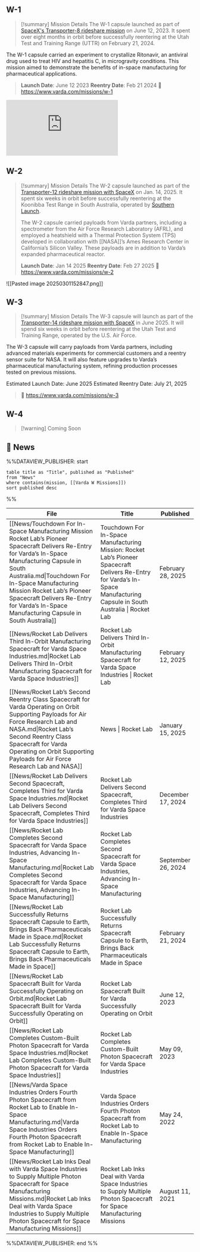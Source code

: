 ## W-1

>[!summary] Mission Details
>The W-1 capsule launched as part of [SpaceX's Transporter-8 rideshare mission](https://spacenews.com/spacex-launches-eighth-dedicated-smallsat-rideshare-mission/) on June 12, 2023. It spent over eight months in orbit before successfully reentering at the Utah Test and Training Range (UTTR) on February 21, 2024. 
>
The W-1 capsule carried an experiment to crystallize Ritonavir, an antiviral drug used to treat HIV and hepatitis C, in microgravity conditions. This mission aimed to demonstrate the benefits of in-space manufacturing for pharmaceutical applications. 
>
>**Launch Date**: June 12 2023
>**Reentry Date**: Feb 21 2024
>🔗 https://www.varda.com/missions/w-1

<div class="responsive-video">
<iframe src="https://www.youtube.com/embed/qw4DseiPu7E" title="Varda Capsule Reentry - Five Minutes from LEO to Earth" frameborder="0" allow="accelerometer; autoplay; clipboard-write; encrypted-media; gyroscope; picture-in-picture; web-share" referrerpolicy="strict-origin-when-cross-origin" allowfullscreen></iframe>
</div>

## W-2

>[!summary] Mission Details
>The W-2 capsule launched as part of the [Transporter-12 rideshare mission with SpaceX](https://spacenews.com/spacex-launches-131-payloads-on-transporter-12-rideshare-mission/) on Jan. 14, 2025. It spent six weeks in orbit before successfully reentering at the Koonibba Test Range in South Australia, operated by [Southern Launch](https://www.southernlaunch.space/).
>
>The W-2 capsule carried payloads from Varda partners, including a spectrometer from the Air Force Research Laboratory (AFRL), and employed a heatshield with a Thermal Protection System (TPS) developed in collaboration with [[NASA]]’s Ames Research Center in California’s Silicon Valley. These payloads are in addition to Varda’s expanded pharmaceutical reactor. 
>
>**Launch Date**: Jan 14 2025
>**Reentry Date**: Feb 27 2025
>🔗 https://www.varda.com/missions/w-2

![[Pasted image 20250301152847.png]]
## W-3

>[!summary] Mission Details
The W-3 capsule will launch as part of the [Transporter-14 rideshare mission with SpaceX](https://nextspaceflight.com/launches/details/7137) in June 2025. It will spend six weeks in orbit before reentering at the Utah Test and Training Range, operated by the U.S. Air Force.
>
The W-3 capsule will carry payloads from Varda partners, including advanced materials experiments for commercial customers and a reentry sensor suite for NASA. It will also feature upgrades to Varda’s pharmaceutical manufacturing system, refining production processes tested on previous missions.
>
Estimated Launch Date: June 2025
Estimated Reentry Date: July 21, 2025
>🔗 https://www.varda.com/missions/w-3

## W-4

>[!warning] Coming Soon


## 📰 News
%%DATAVIEW_PUBLISHER: start
```
table title as "Title", published as "Published"
from "News"
where contains(mission, [[Varda W Missions]])
sort published desc
```
%%

| File                                                                                                                                                                                                                                                                                                                                   | Title                                                                                                                                                                       | Published          |
| -------------------------------------------------------------------------------------------------------------------------------------------------------------------------------------------------------------------------------------------------------------------------------------------------------------------------------------- | --------------------------------------------------------------------------------------------------------------------------------------------------------------------------- | ------------------ |
| [[News/Touchdown For In-Space Manufacturing Mission Rocket Lab’s Pioneer Spacecraft Delivers Re-Entry for Varda’s In-Space Manufacturing Capsule in South Australia.md\|Touchdown For In-Space Manufacturing Mission Rocket Lab’s Pioneer Spacecraft Delivers Re-Entry for Varda’s In-Space Manufacturing Capsule in South Australia]] | Touchdown For In-Space Manufacturing Mission: Rocket Lab’s Pioneer Spacecraft Delivers Re-Entry for Varda’s In-Space Manufacturing Capsule in South Australia \| Rocket Lab | February 28, 2025  |
| [[News/Rocket Lab Delivers Third In-Orbit Manufacturing Spacecraft for Varda Space Industries.md\|Rocket Lab Delivers Third In-Orbit Manufacturing Spacecraft for Varda Space Industries]]                                                                                                                                             | Rocket Lab Delivers Third In-Orbit Manufacturing Spacecraft for Varda Space Industries \| Rocket Lab                                                                        | February 12, 2025  |
| [[News/Rocket Lab’s Second Reentry Class Spacecraft for Varda Operating on Orbit Supporting Payloads for Air Force Research Lab and NASA.md\|Rocket Lab’s Second Reentry Class Spacecraft for Varda Operating on Orbit Supporting Payloads for Air Force Research Lab and NASA]]                                                       | News \| Rocket Lab                                                                                                                                                          | January 15, 2025   |
| [[News/Rocket Lab Delivers Second Spacecraft, Completes Third for Varda Space Industries.md\|Rocket Lab Delivers Second Spacecraft, Completes Third for Varda Space Industries]]                                                                                                                                                       | Rocket Lab Delivers Second Spacecraft, Completes Third for Varda Space Industries                                                                                           | December 17, 2024  |
| [[News/Rocket Lab Completes Second Spacecraft for Varda Space Industries, Advancing In-Space Manufacturing.md\|Rocket Lab Completes Second Spacecraft for Varda Space Industries, Advancing In-Space Manufacturing]]                                                                                                                   | Rocket Lab Completes Second Spacecraft for Varda Space Industries, Advancing In-Space Manufacturing                                                                         | September 26, 2024 |
| [[News/Rocket Lab Successfully Returns Spacecraft Capsule to Earth, Brings Back Pharmaceuticals Made in Space.md\|Rocket Lab Successfully Returns Spacecraft Capsule to Earth, Brings Back Pharmaceuticals Made in Space]]                                                                                                             | Rocket Lab Successfully Returns Spacecraft Capsule to Earth, Brings Back Pharmaceuticals Made in Space                                                                      | February 21, 2024  |
| [[News/Rocket Lab Spacecraft Built for Varda Successfully Operating on Orbit.md\|Rocket Lab Spacecraft Built for Varda Successfully Operating on Orbit]]                                                                                                                                                                               | Rocket Lab Spacecraft Built for Varda Successfully Operating on Orbit                                                                                                       | June 12, 2023      |
| [[News/Rocket Lab Completes Custom-Built Photon Spacecraft for Varda Space Industries.md\|Rocket Lab Completes Custom-Built Photon Spacecraft for Varda Space Industries]]                                                                                                                                                             | Rocket Lab Completes Custom-Built Photon Spacecraft for Varda Space Industries                                                                                              | May 09, 2023       |
| [[News/Varda Space Industries Orders Fourth Photon Spacecraft from Rocket Lab to Enable In-Space Manufacturing.md\|Varda Space Industries Orders Fourth Photon Spacecraft from Rocket Lab to Enable In-Space Manufacturing]]                                                                                                           | Varda Space Industries Orders Fourth Photon Spacecraft from Rocket Lab to Enable In-Space Manufacturing                                                                     | May 24, 2022       |
| [[News/Rocket Lab Inks Deal with Varda Space Industries to Supply Multiple Photon Spacecraft for Space Manufacturing Missions.md\|Rocket Lab Inks Deal with Varda Space Industries to Supply Multiple Photon Spacecraft for Space Manufacturing Missions]]                                                                             | Rocket Lab Inks Deal with Varda Space Industries to Supply Multiple Photon Spacecraft for Space Manufacturing Missions                                                      | August 11, 2021    |

%%DATAVIEW_PUBLISHER: end %%